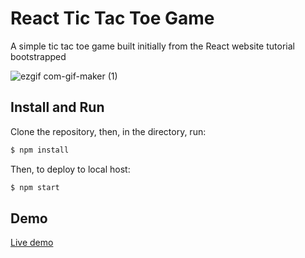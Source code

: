 # React Tic Tac Toe Game

A simple tic tac toe game built initially from the React website tutorial bootstrapped

![ezgif com-gif-maker (1)](https://user-images.githubusercontent.com/52535293/126518142-e7008d8a-8acc-4347-aa16-e6f7c02ca1dd.gif)


## Install and Run
Clone the repository, then, in the directory, run: 
```bash
$ npm install
```

Then, to deploy to local host:
```bash
$ npm start
```

## Demo

[Live demo](https://chen-alon-tic-tac-toe.herokuapp.com/)


